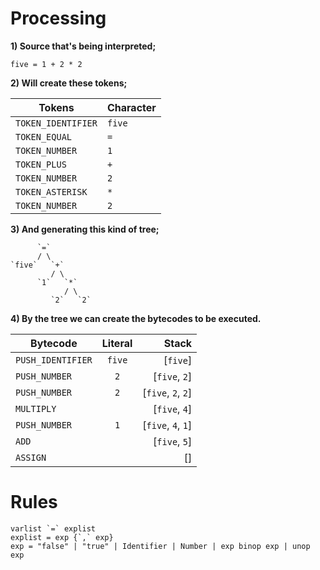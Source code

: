 # Processing
**1) Source that's being interpreted;**
```
five = 1 + 2 * 2
```
**2) Will create these tokens;**

Tokens | Character
--- | ---
`TOKEN_IDENTIFIER` | `five`
`TOKEN_EQUAL` | `=`
`TOKEN_NUMBER` | `1`
`TOKEN_PLUS` | `+`
`TOKEN_NUMBER` | `2`
`TOKEN_ASTERISK` | `*`
`TOKEN_NUMBER` | `2`

**3) And generating this kind of tree;**
```
      `=`
      / \
`five`   `+`
         / \
      `1`   `*`
            / \
         `2`   `2`
```
**4) By the tree we can create the bytecodes to be executed.**

Bytecode | Literal | Stack
--- | :---: | ---:
`PUSH_IDENTIFIER` | `five` | [`five`]
`PUSH_NUMBER` | `2` | [`five`, `2`]
`PUSH_NUMBER` | `2` | [`five`, `2`, `2`]
`MULTIPLY` | | [`five`, `4`]
`PUSH_NUMBER` | `1` | [`five`, `4`, `1`]
`ADD` | | [`five`, `5`]
`ASSIGN` | | []

 # Rules
```
varlist `=` explist
explist = exp {`,` exp}
exp = "false" | "true" | Identifier | Number | exp binop exp | unop exp
```
